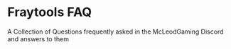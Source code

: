 # Fraytools FAQ

A Collection of Questions frequently asked in the McLeodGaming Discord and answers to them
